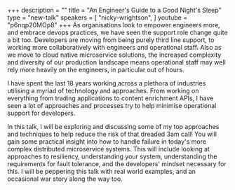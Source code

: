 +++
description = ""
title = "An Engineer's Guide to a Good Night's Sleep"
type = "new-talk"
speakers = [
        "nicky-wrightson",
]
youtube = "p6nqp20MOp8"
+++
As organisations look to empower engineers more, and embrace devops practices, we have seen the support role change quite a bit too. Developers are moving from being purely third line support, to working more collaboratively with engineers and operational staff. Also as we move to cloud native microservice solutions, the increased complexity and diversity of our production landscape means operational staff may well rely more heavily on the engineers, in particular out of hours.

I have spent the last 18 years working across a plethora of industries utilising a myriad of technology and approaches. From working on everything from trading applications to content enrichment APIs, I have seen a lot of approaches and processes try to help minimise operational support for developers.

In this talk, I will be exploring and discussing some of my top approaches and techniques to help reduce the risk of that dreaded 3am call! You will gain some practical insight into how to handle failure in today's more complex distributed microservice systems. This will include looking at approaches to resiliency, understanding your system, understanding the requirements for fault tolerance, and the developers' mindset necessary for this. I will be peppering this talk with real world examples, and an occasional war story along the way too.